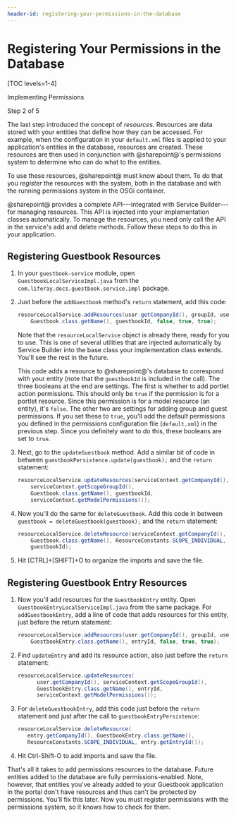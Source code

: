 ```yaml
---
header-id: registering-your-permissions-in-the-database
---
```


# Registering Your Permissions in the Database

[TOC levels=1-4]

<div class="learn-path-step row">
    <p id="stepTitle">Implementing Permissions</p><p>Step 2 of 5</p>
</div>

The last step introduced the concept of *resources*. Resources are data stored 
with your entities that define how they can be accessed. For example, when the 
configuration in your `default.xml` files is applied to your application's 
entities in the database, resources are created. These resources are then used 
in conjunction with @sharepoint@'s permissions system to determine who can do what 
to the entities. 

To use these resources, @sharepoint@ must know about them. To do that you
*register* the resources with the system, both in the database and with the
running permissions system in the OSGi container. 

@sharepoint@ provides a complete API---integrated with Service Builder---for
managing resources. This API is injected into your implementation classes
automatically. To manage the resources, you need only call the API in the
service's add and delete methods. Follow these steps to do this in your
application. 

## Registering Guestbook Resources

1.  In your `guestbook-service` module, open `GuestbookLocalServiceImpl.java` 
    from the `com.liferay.docs.guestbook.service.impl` package. 

2.  Just before the `addGuestbook` method's `return` statement, add this code: 

    ```java
    resourceLocalService.addResources(user.getCompanyId(), groupId, userId,
        Guestbook.class.getName(), guestbookId, false, true, true);
    ```

    Note that the `resourceLocalService` object is already there, ready for you 
    to use. This is one of several utilities that are injected automatically
    by Service Builder into the base class your implementation class extends.
    You'll see the rest in the future.

    This code adds a resource to @sharepoint@'s database to correspond with your 
    entity (note that the `guestbookId` is included in the call). The three 
    booleans at the end are settings. The first is whether to add portlet 
    action permissions. This should only be `true` if the permission is for a 
    portlet resource. Since this permission is for a model resource (an entity), 
    it's `false`. The other two are settings for adding group and guest 
    permissions. If you set these to `true`, you'll add the default permissions 
    you defined in the permissions configuration file (`default.xml`) in the 
    previous step. Since you definitely want to do this, these booleans are set 
    to `true`. 

3.  Next, go to the `updateGuestbook` method. Add a similar bit of code in 
    between `guestbookPersistence.update(guestbook);` and the `return` 
    statement: 

    ```java
    resourceLocalService.updateResources(serviceContext.getCompanyId(),
        serviceContext.getScopeGroupId(), 
        Guestbook.class.getName(), guestbookId,
        serviceContext.getModelPermissions());
    ```

4.  Now you'll do the same for `deleteGuestbook`. Add this code in between 
    `guestbook = deleteGuestbook(guestbook);` and the `return` statement:

    ```java
    resourceLocalService.deleteResource(serviceContext.getCompanyId(),
        Guestbook.class.getName(), ResourceConstants.SCOPE_INDIVIDUAL,
        guestbookId);
    ```

5.  Hit [CTRL]+[SHIFT]+O to organize the imports and save the file. 

## Registering Guestbook Entry Resources

1.  Now you'll add resources for the `GuestbookEntry` entity. Open 
    `GuestbookEntryLocalServiceImpl.java` from the same package. For
    `addGuestbookEntry`, add a line of code that adds resources for this entity,
    just before the return statement: 

    ```java
    resourceLocalService.addResources(user.getCompanyId(), groupId, userId,
        GuestbookEntry.class.getName(), entryId, false, true, true);
    ```

2.  Find `updateEntry` and add its resource action, also just before 
    the `return` statement: 

    ```java
    resourceLocalService.updateResources(
          user.getCompanyId(), serviceContext.getScopeGroupId(), 
          GuestbookEntry.class.getName(), entryId, 
          serviceContext.getModelPermissions());
    ```

3.  For `deleteGuestbookEntry`, add this code just before the `return` statement
    and just after the call to `guestbookEntryPersistence`: 

    ```java
    resourceLocalService.deleteResource(
       entry.getCompanyId(), GuestbookEntry.class.getName(),
       ResourceConstants.SCOPE_INDIVIDUAL, entry.getEntryId());
    ```

4.  Hit Ctrl-Shift-O to add imports and save the file. 

That's all it takes to add permissions resources to the database. Future
entities added to the database are fully permissions-enabled. Note, however,
that entities you've already added to your Guestbook application in the portal
don't have resources and thus can't be protected by permissions. You'll fix this
later. Now you must register permissions with the permissions system, so it
knows how to check for them. 

